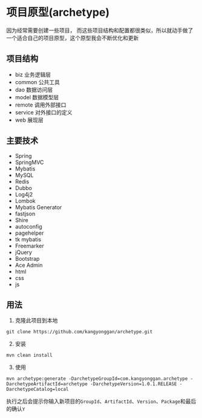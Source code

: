 # 项目原型(archetype)
因为经常需要创建一些项目， 而这些项目结构和配置都很类似，所以就动手做了一个适合自己的项目原型，这个原型我会不断优化和更新

## 项目结构

- biz 业务逻辑层
- common 公共工具
- dao 数据访问层
- model 数据模型层
- remote 调用外部接口
- service 对外接口的定义
- web 展现层

## 主要技术

- Spring
- SpringMVC
- Mybatis
- MySQL
- Redis
- Dubbo
- Log4j2
- Lombok
- Mybatis Generator
- fastjson
- Shire
- autoconfig
- pagehelper
- tk mybatis
- Freemarker
- jQuery
- Bootstrap
- Ace Admin
- html
- css
- js

## 用法

1. 克隆此项目到本地

```
git clone https://github.com/kangyonggan/archetype.git
```

2. 安装

```
mvn clean install
```

3. 使用

```
mvn archetype:generate -DarchetypeGroupId=com.kangyonggan.archetype -DarchetypeArtifactId=archetype -DarchetypeVersion=1.0.1.RELEASE -DarchetypeCatalog=local
```

执行之后会提示你输入新项目的`GroupId`、`ArtifactId`、`Version`、`Package`和最后的确认`Y`

